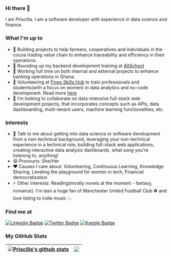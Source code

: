 ### Hi there 👋
I am Priscilla. I am a software developer with experience in data science and finance. 

### What I'm up to 
- 🔭 Building projects to help farmers, cooperatives and individuals in the cocoa trading value chain to enhance traceability and efficiency in their operations.
- 🌱 Rounding up my backend development training at [AltSchool](https://www.altschoolafrica.com/schools/engineering)
- 💼 Working full time on both internal and external projects to enhance banking operations in Ghana.
- 🤝 Volunteering at [Finex Skills Hub](https://www.finexskillshub.com/) to train professionals and students(with a focus on women) in data analytics and no-code development. Read more [here](https://www.finexskillshub.com/excelourgirls)
- 👯 I’m looking to collaborate on data-intensive full-stack web development projects, that incorporates concepts such as APIs, data dashboarding, multi-tenant users, machine learning functionalities, etc.

### Interests
- 💬 Talk to me about getting into data science or software development from a non-technical background, leveraging your non-technical experience in a technical role, building full-stack web applications, creating interactive data analysis dashboards, what song you're listening to, anything!
- 😄 Pronouns: She/Her
- ❤️ Causes I care about: Volunteering, Continuous Learning, Knowledge Sharing, Leveling the playground for women in tech, Financial democratization
- ⚡ Other interests: Reading(mostly novels at the moment - fantasy, romance). I'm laso a huge fan of Manchester United Football Club ⚽ and love listing to indie music 🎶.

### Find me at 
[![Linkedin Badge](https://img.shields.io/badge/-LinkedIn-blue?style=flat-square&logo=Linkedin&logoColor=white&link=https://www.linkedin.com/in/priscillabaah/)](https://www.linkedin.com/in/priscillabaah/)
[![Twitter Badge](http://img.shields.io/badge/-Twitter-blue?style=flat-square&logo=twitter&link=https://twitter.com/ofosua_x)](https://twitter.com/ofosua_x) 
[![Kaggle Badge](https://img.shields.io/badge/-Kaggle-blue?style=flat-square&logo=kaggle&logoColor=white&link=https://www.kaggle.com/priscillabaah)](https://www.kaggle.com/priscillabaah) 

### My GitHub Stats
  
| <a href="https://github-readme-stats.vercel.app"><img align="center" src="https://github-readme-stats.vercel.app/api?username=Priscilla-B&count_private=true&include_all_commits=true&show_icons=true&theme=dark" alt="Priscilla's github stats" /></a> | <a href="https://github-readme-stats.vercel.app"><img align="center" src="https://github-readme-stats.vercel.app/api/top-langs/?username=Priscilla-B&theme=dark&layout=compact" /></a> |
| ------------- | ------------- |

  
<!-- ### What I'm listening to

  [![spotify-github-profile](https://spotify-github-profile.vercel.app/api/view?uid=31qaoyifydgwuac7ggfxwj5togta&cover_image=true&theme=default)](https://github.com/kittinan/spotify-github-profile) -->
  
